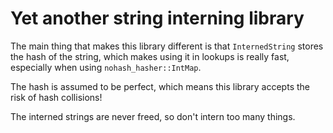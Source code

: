 # Yet another string interning library

The main thing that makes this library different is that
`InternedString` stores the hash of the string, which makes
using it in lookups is really fast, especially when using `nohash_hasher::IntMap`.

The hash is assumed to be perfect, which means this library accepts the risk of hash collisions!

The interned strings are never freed, so don't intern too many things.
